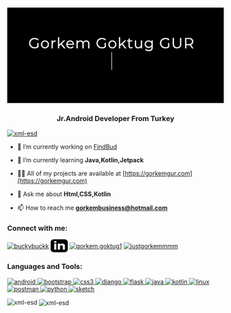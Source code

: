 [![Görkem Göktuğ GÜR.](assets/bio.gif)](https://www.gorkemgur.com)
<h3 align="center">Jr.Android Developer From Turkey</h3>

<p align="left"> <a href="https://github.com/ryo-ma/github-profile-trophy"><img src="https://github-profile-trophy.vercel.app/?username=xml-esd" alt="xml-esd" /></a> </p>

- 🔭 I’m currently working on [FindBud](-)

- 🌱 I’m currently learning **Java,Kotlin,Jetpack**

- 👨‍💻 All of my projects are available at [https://gorkemgur.com](https://gorkemgur.com)

- 💬 Ask me about **Html,CSS,Kotlin**

- 📫 How to reach me **gorkembusiness@hotmail.com**

<h3 align="left">Connect with me:</h3>
<p align="left">
<a href="https://twitter.com/buckybuckk" target="blank"><img align="center" src="https://cdn.jsdelivr.net/npm/simple-icons@3.0.1/icons/twitter.svg" alt="buckybuckk" height="30" width="40" /></a>
<a href="https://linkedin.com/in/gorkemgur" target="blank"><img align="center" src="assets/linkedin.svg" alt="gorkemgur" height="30" width="40" /></a>
<a href="https://fb.com/gorkem.goktug1" target="blank"><img align="center" src="https://cdn.jsdelivr.net/npm/simple-icons@3.0.1/icons/facebook.svg" alt="gorkem.goktug1" height="30" width="40" /></a>
<a href="https://instagram.com/justgorkemmmm" target="blank"><img align="center" src="https://cdn.jsdelivr.net/npm/simple-icons@3.0.1/icons/instagram.svg" alt="justgorkemmmm" height="30" width="40" /></a>
</p>

<h3 align="left">Languages and Tools:</h3>
<p align="left"> <a href="https://developer.android.com" target="_blank"> <img src="https://devicons.github.io/devicon/devicon.git/icons/android/android-original-wordmark.svg" alt="android" width="40" height="40"/> </a> <a href="https://getbootstrap.com" target="_blank"> <img src="https://devicons.github.io/devicon/devicon.git/icons/bootstrap/bootstrap-plain.svg" alt="bootstrap" width="40" height="40"/> </a> <a href="https://www.w3schools.com/css/" target="_blank"> <img src="https://devicons.github.io/devicon/devicon.git/icons/css3/css3-original-wordmark.svg" alt="css3" width="40" height="40"/> </a> <a href="https://www.djangoproject.com/" target="_blank"> <img src="https://devicons.github.io/devicon/devicon.git/icons/django/django-original.svg" alt="django" width="40" height="40"/> </a> <a href="https://flask.palletsprojects.com/" target="_blank"> <img src="https://www.vectorlogo.zone/logos/pocoo_flask/pocoo_flask-icon.svg" alt="flask" width="40" height="40"/> </a> <a href="https://www.java.com" target="_blank"> <img src="https://devicons.github.io/devicon/devicon.git/icons/java/java-original-wordmark.svg" alt="java" width="40" height="40"/> </a> <a href="https://kotlinlang.org" target="_blank"> <img src="https://www.vectorlogo.zone/logos/kotlinlang/kotlinlang-icon.svg" alt="kotlin" width="40" height="40"/> </a> <a href="https://www.linux.org/" target="_blank"> <img src="https://devicons.github.io/devicon/devicon.git/icons/linux/linux-original.svg" alt="linux" width="40" height="40"/> </a> <a href="https://postman.com" target="_blank"> <img src="https://www.vectorlogo.zone/logos/getpostman/getpostman-icon.svg" alt="postman" width="40" height="40"/> </a> <a href="https://www.python.org" target="_blank"> <img src="https://devicons.github.io/devicon/devicon.git/icons/python/python-original.svg" alt="python" width="40" height="40"/> </a> <a href="https://www.sketch.com/" target="_blank"> <img src="https://www.vectorlogo.zone/logos/sketchapp/sketchapp-icon.svg" alt="sketch" width="40" height="40"/> </a> </p>

<p><img align="left" src="https://github-readme-stats.vercel.app/api/top-langs?username=xml-esd&show_icons=true&locale=en&layout=compact" alt="xml-esd" /></p>

<p>&nbsp;<img align="center" src="https://github-readme-stats.vercel.app/api?username=xml-esd&show_icons=true&locale=en" alt="xml-esd" /></p>
